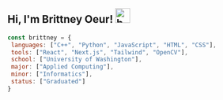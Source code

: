 <h2>Hi, I'm Brittney Oeur! <img src="https://images-wixmp-ed30a86b8c4ca887773594c2.wixmp.com/f/b6c6aebb-2bf9-4796-80e9-0400f1229d7f/dfgohsg-b35d8216-5045-4d10-9653-56a313c738da.png?token=eyJ0eXAiOiJKV1QiLCJhbGciOiJIUzI1NiJ9.eyJzdWIiOiJ1cm46YXBwOjdlMGQxODg5ODIyNjQzNzNhNWYwZDQxNWVhMGQyNmUwIiwiaXNzIjoidXJuOmFwcDo3ZTBkMTg4OTgyMjY0MzczYTVmMGQ0MTVlYTBkMjZlMCIsIm9iaiI6W1t7InBhdGgiOiJcL2ZcL2I2YzZhZWJiLTJiZjktNDc5Ni04MGU5LTA0MDBmMTIyOWQ3ZlwvZGZnb2hzZy1iMzVkODIxNi01MDQ1LTRkMTAtOTY1My01NmEzMTNjNzM4ZGEucG5nIn1dXSwiYXVkIjpbInVybjpzZXJ2aWNlOmZpbGUuZG93bmxvYWQiXX0.DgoGnElGLvdZsePfLknMxtfRJW5oJ5myvjPh8zai_1U" alt="bunny" width="30" height="30">
</h2> 

```javascript
const brittney = {
 languages: ["C++", "Python", "JavaScript", "HTML", "CSS"],
 tools: ["React", "Next.js", "Tailwind", "OpenCV"],
 school: ["University of Washington"],
 major: ["Applied Computing"],
 minor: ["Informatics"],
 status: ["Graduated"]
}
```
